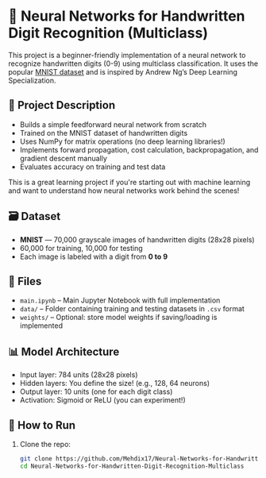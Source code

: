 # 🧠 Neural Networks for Handwritten Digit Recognition (Multiclass)

This project is a beginner-friendly implementation of a neural network to recognize handwritten digits (0-9) using multiclass classification. It uses the popular [MNIST dataset](http://yann.lecun.com/exdb/mnist/) and is inspired by Andrew Ng’s Deep Learning Specialization.

## 📌 Project Description

- Builds a simple feedforward neural network from scratch
- Trained on the MNIST dataset of handwritten digits
- Uses NumPy for matrix operations (no deep learning libraries!)
- Implements forward propagation, cost calculation, backpropagation, and gradient descent manually
- Evaluates accuracy on training and test data

This is a great learning project if you're starting out with machine learning and want to understand how neural networks work behind the scenes!

## 🗃️ Dataset

- **MNIST** — 70,000 grayscale images of handwritten digits (28x28 pixels)
- 60,000 for training, 10,000 for testing
- Each image is labeled with a digit from **0 to 9**

## 📁 Files

- `main.ipynb` – Main Jupyter Notebook with full implementation
- `data/` – Folder containing training and testing datasets in `.csv` format
- `weights/` – Optional: store model weights if saving/loading is implemented

## 📊 Model Architecture

- Input layer: 784 units (28x28 pixels)
- Hidden layers: You define the size! (e.g., 128, 64 neurons)
- Output layer: 10 units (one for each digit class)
- Activation: Sigmoid or ReLU (you can experiment!)

## 🚀 How to Run

1. Clone the repo:
   ```bash
   git clone https://github.com/Mehdix17/Neural-Networks-for-Handwritten-Digit-Recognition-Multiclass.git
   cd Neural-Networks-for-Handwritten-Digit-Recognition-Multiclass
